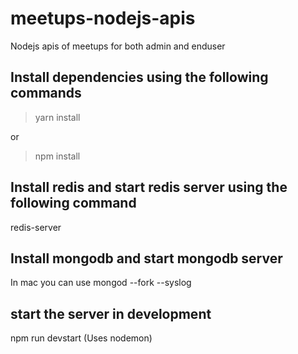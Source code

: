 # meetups-nodejs-apis
Nodejs apis of meetups for both admin and enduser

## Install dependencies using the following commands

> yarn install

or

> npm install

## Install redis and start redis server using the following command

redis-server

## Install mongodb and start mongodb server

In mac you can use 
mongod --fork --syslog

## start the server in development

npm run devstart (Uses nodemon)
